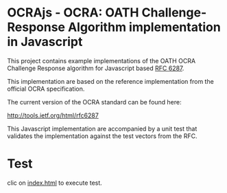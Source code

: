 # OCRAjs - OCRA: OATH Challenge-Response Algorithm implementation in Javascript

This project contains example implementations of the OATH OCRA Challenge Response algorithm for Javascript based [RFC 6287](http://tools.ietf.org/html/rfc6287).

This implementation are based on the reference implementation from the official OCRA specification.

The current version of the OCRA standard can be found here:

http://tools.ietf.org/html/rfc6287

This Javascript implementation are accompanied by a unit test that validates the implementation against the test vectors from the RFC.

# Test

clic on [index.html](https://htmlpreview.github.io/?https://github.com/ZenProjects/OCRAjs/blob/master/index.html) to execute test.
